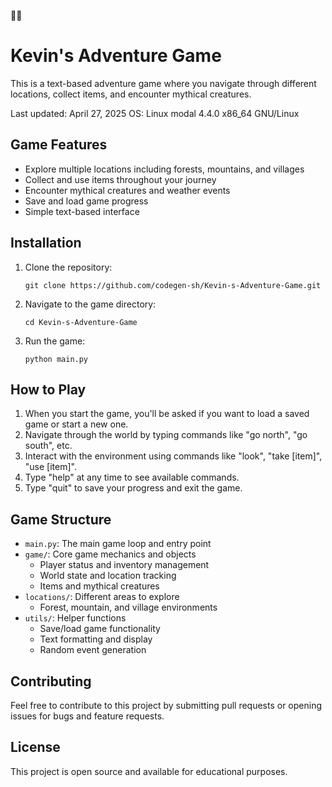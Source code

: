 🌈🌈
# Kevin's Adventure Game

This is a text-based adventure game where you navigate through different locations, collect items, and encounter mythical creatures.

Last updated: April 27, 2025
OS: Linux modal 4.4.0 x86_64 GNU/Linux

## Game Features

- Explore multiple locations including forests, mountains, and villages
- Collect and use items throughout your journey
- Encounter mythical creatures and weather events
- Save and load game progress
- Simple text-based interface

## Installation

1. Clone the repository:
   ```
   git clone https://github.com/codegen-sh/Kevin-s-Adventure-Game.git
   ```

2. Navigate to the game directory:
   ```
   cd Kevin-s-Adventure-Game
   ```

3. Run the game:
   ```
   python main.py
   ```

## How to Play

1. When you start the game, you'll be asked if you want to load a saved game or start a new one.
2. Navigate through the world by typing commands like "go north", "go south", etc.
3. Interact with the environment using commands like "look", "take [item]", "use [item]".
4. Type "help" at any time to see available commands.
5. Type "quit" to save your progress and exit the game.

## Game Structure

- `main.py`: The main game loop and entry point
- `game/`: Core game mechanics and objects
  - Player status and inventory management
  - World state and location tracking
  - Items and mythical creatures
- `locations/`: Different areas to explore
  - Forest, mountain, and village environments
- `utils/`: Helper functions
  - Save/load game functionality
  - Text formatting and display
  - Random event generation

## Contributing

Feel free to contribute to this project by submitting pull requests or opening issues for bugs and feature requests.

## License

This project is open source and available for educational purposes.
